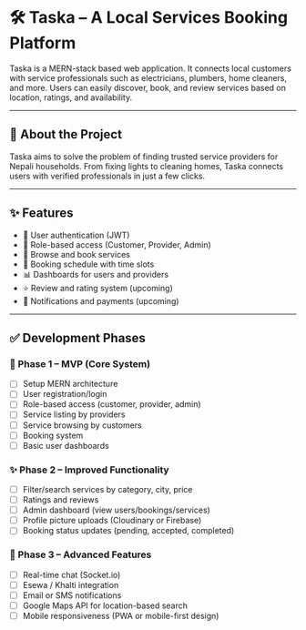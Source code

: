 # 🛠️ Taska – A Local Services Booking Platform

Taska is a MERN-stack based web application. It connects local customers with service professionals such as electricians, plumbers, home cleaners, and more. Users can easily discover, book, and review services based on location, ratings, and availability.

---

## 📖 About the Project

Taska aims to solve the problem of finding trusted service providers for Nepali households. From fixing lights to cleaning homes, Taska connects users with verified professionals in just a few clicks.

---

## ✨ Features

- 👤 User authentication (JWT)
- 🧍 Role-based access (Customer, Provider, Admin)
- 🧰 Browse and book services
- 📆 Booking schedule with time slots
- 📊 Dashboards for users and providers
- ⭐ Review and rating system (upcoming)
- 🔔 Notifications and payments (upcoming)

---

## ✅ Development Phases

### 📍 Phase 1 – MVP (Core System)
- [ ] Setup MERN architecture
- [ ] User registration/login
- [ ] Role-based access (customer, provider, admin)
- [ ] Service listing by providers
- [ ] Service browsing by customers
- [ ] Booking system
- [ ] Basic user dashboards

### ✨ Phase 2 – Improved Functionality
- [ ] Filter/search services by category, city, price
- [ ] Ratings and reviews
- [ ] Admin dashboard (view users/bookings/services)
- [ ] Profile picture uploads (Cloudinary or Firebase)
- [ ] Booking status updates (pending, accepted, completed)

### 🚀 Phase 3 – Advanced Features
- [ ] Real-time chat (Socket.io)
- [ ] Esewa / Khalti integration
- [ ] Email or SMS notifications
- [ ] Google Maps API for location-based search
- [ ] Mobile responsiveness (PWA or mobile-first design)
